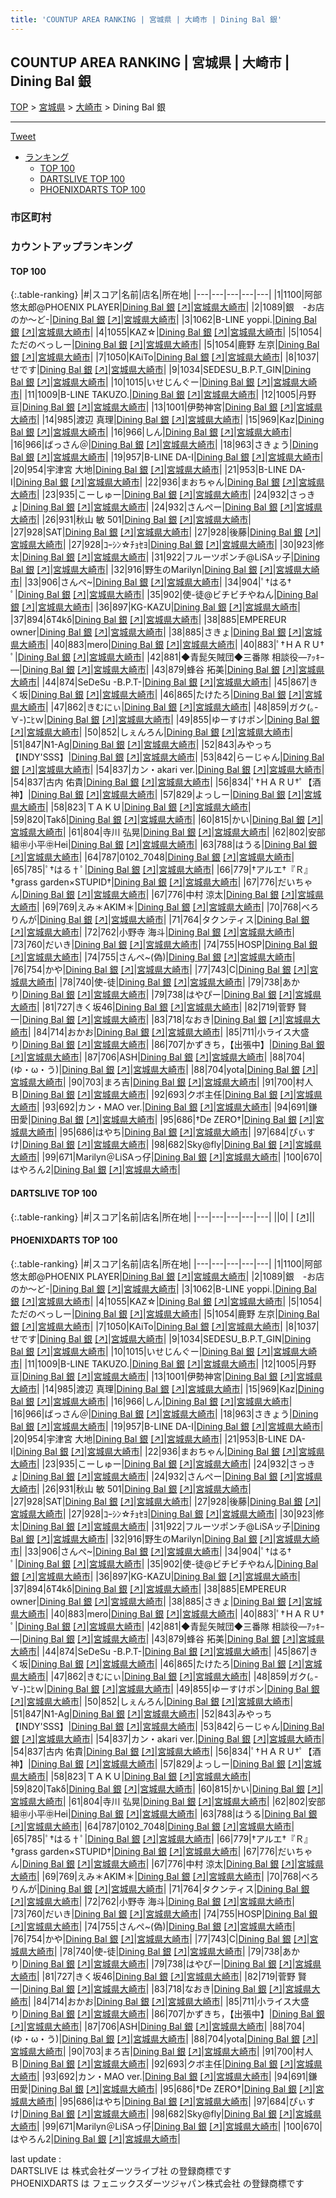 ```yaml
---
title: 'COUNTUP AREA RANKING | 宮城県 | 大崎市 | Dining Bal 銀'
---
```

## COUNTUP AREA RANKING | 宮城県 | 大崎市 | Dining Bal 銀

[TOP](/darts/rank/) > [宮城県](/darts/rank/宮城県/) > [大崎市](/darts/rank/宮城県/大崎市/) > Dining Bal 銀

___

<a href="https://twitter.com/share?ref_src=twsrc%5Etfw" data-text="COUNTUP AREA RANKING | 宮城県大崎市Dining Bal 銀" class="twitter-share-button" data-hashtags="DARTSLIVE,PHOENIXDARTS,darts,ダーツ" data-show-count="false">Tweet</a>

* [ランキング](#カウントアップランキング)
    * [TOP 100](#top-100)
    * [DARTSLIVE TOP 100](#dartslive-top-100)
    * [PHOENIXDARTS TOP 100](#phoenixdarts-top-100)

### 市区町村

<ul>

</ul>

### カウントアップランキング

#### TOP 100



{:.table-ranking}
|#|スコア|名前|店名|所在地|
|---|---|---|---|---|
|1|1100|<span class="rank-name-pd">阿部悠太郎@PHOENIX PLAYER</span>|<a href="/darts/rank/shops/70649.html">Dining Bal 銀</a> <a href="https://vs.phoenixdarts.com/jp/shop/shopDetailInfo/s_70649?s_seq=70649">[↗]</a>|<a href="/darts/rank/宮城県/大崎市">宮城県大崎市</a>|
|2|1089|<span class="rank-name-pd">銀　-お店のか〜ど-</span>|<a href="/darts/rank/shops/70649.html">Dining Bal 銀</a> <a href="https://vs.phoenixdarts.com/jp/shop/shopDetailInfo/s_70649?s_seq=70649">[↗]</a>|<a href="/darts/rank/宮城県/大崎市">宮城県大崎市</a>|
|3|1062|<span class="rank-name-pd">B-LINE yoppi.</span>|<a href="/darts/rank/shops/70649.html">Dining Bal 銀</a> <a href="https://vs.phoenixdarts.com/jp/shop/shopDetailInfo/s_70649?s_seq=70649">[↗]</a>|<a href="/darts/rank/宮城県/大崎市">宮城県大崎市</a>|
|4|1055|<span class="rank-name-pd">KAZ☆</span>|<a href="/darts/rank/shops/70649.html">Dining Bal 銀</a> <a href="https://vs.phoenixdarts.com/jp/shop/shopDetailInfo/s_70649?s_seq=70649">[↗]</a>|<a href="/darts/rank/宮城県/大崎市">宮城県大崎市</a>|
|5|1054|<span class="rank-name-pd">ただのべっしー</span>|<a href="/darts/rank/shops/70649.html">Dining Bal 銀</a> <a href="https://vs.phoenixdarts.com/jp/shop/shopDetailInfo/s_70649?s_seq=70649">[↗]</a>|<a href="/darts/rank/宮城県/大崎市">宮城県大崎市</a>|
|5|1054|<span class="rank-name-pd"><span class="pro-icon-pd"></span>鹿野 左京</span>|<a href="/darts/rank/shops/70649.html">Dining Bal 銀</a> <a href="https://vs.phoenixdarts.com/jp/shop/shopDetailInfo/s_70649?s_seq=70649">[↗]</a>|<a href="/darts/rank/宮城県/大崎市">宮城県大崎市</a>|
|7|1050|<span class="rank-name-pd">KAiTo</span>|<a href="/darts/rank/shops/70649.html">Dining Bal 銀</a> <a href="https://vs.phoenixdarts.com/jp/shop/shopDetailInfo/s_70649?s_seq=70649">[↗]</a>|<a href="/darts/rank/宮城県/大崎市">宮城県大崎市</a>|
|8|1037|<span class="rank-name-pd">せです</span>|<a href="/darts/rank/shops/70649.html">Dining Bal 銀</a> <a href="https://vs.phoenixdarts.com/jp/shop/shopDetailInfo/s_70649?s_seq=70649">[↗]</a>|<a href="/darts/rank/宮城県/大崎市">宮城県大崎市</a>|
|9|1034|<span class="rank-name-pd">SEDESU_B.P.T_GIN</span>|<a href="/darts/rank/shops/70649.html">Dining Bal 銀</a> <a href="https://vs.phoenixdarts.com/jp/shop/shopDetailInfo/s_70649?s_seq=70649">[↗]</a>|<a href="/darts/rank/宮城県/大崎市">宮城県大崎市</a>|
|10|1015|<span class="rank-name-pd">いせじんぐー</span>|<a href="/darts/rank/shops/70649.html">Dining Bal 銀</a> <a href="https://vs.phoenixdarts.com/jp/shop/shopDetailInfo/s_70649?s_seq=70649">[↗]</a>|<a href="/darts/rank/宮城県/大崎市">宮城県大崎市</a>|
|11|1009|<span class="rank-name-pd">B-LINE TAKUZO.</span>|<a href="/darts/rank/shops/70649.html">Dining Bal 銀</a> <a href="https://vs.phoenixdarts.com/jp/shop/shopDetailInfo/s_70649?s_seq=70649">[↗]</a>|<a href="/darts/rank/宮城県/大崎市">宮城県大崎市</a>|
|12|1005|<span class="rank-name-pd"><span class="pro-icon-pd"></span>丹野 亘</span>|<a href="/darts/rank/shops/70649.html">Dining Bal 銀</a> <a href="https://vs.phoenixdarts.com/jp/shop/shopDetailInfo/s_70649?s_seq=70649">[↗]</a>|<a href="/darts/rank/宮城県/大崎市">宮城県大崎市</a>|
|13|1001|<span class="rank-name-pd">伊勢神宮</span>|<a href="/darts/rank/shops/70649.html">Dining Bal 銀</a> <a href="https://vs.phoenixdarts.com/jp/shop/shopDetailInfo/s_70649?s_seq=70649">[↗]</a>|<a href="/darts/rank/宮城県/大崎市">宮城県大崎市</a>|
|14|985|<span class="rank-name-pd">渡辺 真理</span>|<a href="/darts/rank/shops/70649.html">Dining Bal 銀</a> <a href="https://vs.phoenixdarts.com/jp/shop/shopDetailInfo/s_70649?s_seq=70649">[↗]</a>|<a href="/darts/rank/宮城県/大崎市">宮城県大崎市</a>|
|15|969|<span class="rank-name-pd">Kaz</span>|<a href="/darts/rank/shops/70649.html">Dining Bal 銀</a> <a href="https://vs.phoenixdarts.com/jp/shop/shopDetailInfo/s_70649?s_seq=70649">[↗]</a>|<a href="/darts/rank/宮城県/大崎市">宮城県大崎市</a>|
|16|966|<span class="rank-name-pd">しん</span>|<a href="/darts/rank/shops/70649.html">Dining Bal 銀</a> <a href="https://vs.phoenixdarts.com/jp/shop/shopDetailInfo/s_70649?s_seq=70649">[↗]</a>|<a href="/darts/rank/宮城県/大崎市">宮城県大崎市</a>|
|16|966|<span class="rank-name-pd">ばっさん＠</span>|<a href="/darts/rank/shops/70649.html">Dining Bal 銀</a> <a href="https://vs.phoenixdarts.com/jp/shop/shopDetailInfo/s_70649?s_seq=70649">[↗]</a>|<a href="/darts/rank/宮城県/大崎市">宮城県大崎市</a>|
|18|963|<span class="rank-name-pd">さきょう</span>|<a href="/darts/rank/shops/70649.html">Dining Bal 銀</a> <a href="https://vs.phoenixdarts.com/jp/shop/shopDetailInfo/s_70649?s_seq=70649">[↗]</a>|<a href="/darts/rank/宮城県/大崎市">宮城県大崎市</a>|
|19|957|<span class="rank-name-pd">B-LINE  DA-I</span>|<a href="/darts/rank/shops/70649.html">Dining Bal 銀</a> <a href="https://vs.phoenixdarts.com/jp/shop/shopDetailInfo/s_70649?s_seq=70649">[↗]</a>|<a href="/darts/rank/宮城県/大崎市">宮城県大崎市</a>|
|20|954|<span class="rank-name-pd">宇津宮 大地</span>|<a href="/darts/rank/shops/70649.html">Dining Bal 銀</a> <a href="https://vs.phoenixdarts.com/jp/shop/shopDetailInfo/s_70649?s_seq=70649">[↗]</a>|<a href="/darts/rank/宮城県/大崎市">宮城県大崎市</a>|
|21|953|<span class="rank-name-pd">B-LINE DA-I</span>|<a href="/darts/rank/shops/70649.html">Dining Bal 銀</a> <a href="https://vs.phoenixdarts.com/jp/shop/shopDetailInfo/s_70649?s_seq=70649">[↗]</a>|<a href="/darts/rank/宮城県/大崎市">宮城県大崎市</a>|
|22|936|<span class="rank-name-pd">まおちゃん</span>|<a href="/darts/rank/shops/70649.html">Dining Bal 銀</a> <a href="https://vs.phoenixdarts.com/jp/shop/shopDetailInfo/s_70649?s_seq=70649">[↗]</a>|<a href="/darts/rank/宮城県/大崎市">宮城県大崎市</a>|
|23|935|<span class="rank-name-pd">こーしゅー</span>|<a href="/darts/rank/shops/70649.html">Dining Bal 銀</a> <a href="https://vs.phoenixdarts.com/jp/shop/shopDetailInfo/s_70649?s_seq=70649">[↗]</a>|<a href="/darts/rank/宮城県/大崎市">宮城県大崎市</a>|
|24|932|<span class="rank-name-pd">さっきょ</span>|<a href="/darts/rank/shops/70649.html">Dining Bal 銀</a> <a href="https://vs.phoenixdarts.com/jp/shop/shopDetailInfo/s_70649?s_seq=70649">[↗]</a>|<a href="/darts/rank/宮城県/大崎市">宮城県大崎市</a>|
|24|932|<span class="rank-name-pd">さんぺー</span>|<a href="/darts/rank/shops/70649.html">Dining Bal 銀</a> <a href="https://vs.phoenixdarts.com/jp/shop/shopDetailInfo/s_70649?s_seq=70649">[↗]</a>|<a href="/darts/rank/宮城県/大崎市">宮城県大崎市</a>|
|26|931|<span class="rank-name-pd">秋山 敏  501</span>|<a href="/darts/rank/shops/70649.html">Dining Bal 銀</a> <a href="https://vs.phoenixdarts.com/jp/shop/shopDetailInfo/s_70649?s_seq=70649">[↗]</a>|<a href="/darts/rank/宮城県/大崎市">宮城県大崎市</a>|
|27|928|<span class="rank-name-pd">SAT</span>|<a href="/darts/rank/shops/70649.html">Dining Bal 銀</a> <a href="https://vs.phoenixdarts.com/jp/shop/shopDetailInfo/s_70649?s_seq=70649">[↗]</a>|<a href="/darts/rank/宮城県/大崎市">宮城県大崎市</a>|
|27|928|<span class="rank-name-pd">後藤</span>|<a href="/darts/rank/shops/70649.html">Dining Bal 銀</a> <a href="https://vs.phoenixdarts.com/jp/shop/shopDetailInfo/s_70649?s_seq=70649">[↗]</a>|<a href="/darts/rank/宮城県/大崎市">宮城県大崎市</a>|
|27|928|<span class="rank-name-pd">ｺｰｼﾝ☆ﾁｮｾﾖ</span>|<a href="/darts/rank/shops/70649.html">Dining Bal 銀</a> <a href="https://vs.phoenixdarts.com/jp/shop/shopDetailInfo/s_70649?s_seq=70649">[↗]</a>|<a href="/darts/rank/宮城県/大崎市">宮城県大崎市</a>|
|30|923|<span class="rank-name-pd">修太</span>|<a href="/darts/rank/shops/70649.html">Dining Bal 銀</a> <a href="https://vs.phoenixdarts.com/jp/shop/shopDetailInfo/s_70649?s_seq=70649">[↗]</a>|<a href="/darts/rank/宮城県/大崎市">宮城県大崎市</a>|
|31|922|<span class="rank-name-pd">フルーツポンチ@LiSAッ子</span>|<a href="/darts/rank/shops/70649.html">Dining Bal 銀</a> <a href="https://vs.phoenixdarts.com/jp/shop/shopDetailInfo/s_70649?s_seq=70649">[↗]</a>|<a href="/darts/rank/宮城県/大崎市">宮城県大崎市</a>|
|32|916|<span class="rank-name-pd">野生のMarilyn</span>|<a href="/darts/rank/shops/70649.html">Dining Bal 銀</a> <a href="https://vs.phoenixdarts.com/jp/shop/shopDetailInfo/s_70649?s_seq=70649">[↗]</a>|<a href="/darts/rank/宮城県/大崎市">宮城県大崎市</a>|
|33|906|<span class="rank-name-pd">さんぺ~</span>|<a href="/darts/rank/shops/70649.html">Dining Bal 銀</a> <a href="https://vs.phoenixdarts.com/jp/shop/shopDetailInfo/s_70649?s_seq=70649">[↗]</a>|<a href="/darts/rank/宮城県/大崎市">宮城県大崎市</a>|
|34|904|<span class="rank-name-pd">‪ﾟ†はる† ﾟ</span>|<a href="/darts/rank/shops/70649.html">Dining Bal 銀</a> <a href="https://vs.phoenixdarts.com/jp/shop/shopDetailInfo/s_70649?s_seq=70649">[↗]</a>|<a href="/darts/rank/宮城県/大崎市">宮城県大崎市</a>|
|35|902|<span class="rank-name-pd">使-徒@ビチビチやねん</span>|<a href="/darts/rank/shops/70649.html">Dining Bal 銀</a> <a href="https://vs.phoenixdarts.com/jp/shop/shopDetailInfo/s_70649?s_seq=70649">[↗]</a>|<a href="/darts/rank/宮城県/大崎市">宮城県大崎市</a>|
|36|897|<span class="rank-name-pd">KG-KAZU</span>|<a href="/darts/rank/shops/70649.html">Dining Bal 銀</a> <a href="https://vs.phoenixdarts.com/jp/shop/shopDetailInfo/s_70649?s_seq=70649">[↗]</a>|<a href="/darts/rank/宮城県/大崎市">宮城県大崎市</a>|
|37|894|<span class="rank-name-pd">δT4kδ</span>|<a href="/darts/rank/shops/70649.html">Dining Bal 銀</a> <a href="https://vs.phoenixdarts.com/jp/shop/shopDetailInfo/s_70649?s_seq=70649">[↗]</a>|<a href="/darts/rank/宮城県/大崎市">宮城県大崎市</a>|
|38|885|<span class="rank-name-pd">EMPEREUR owner</span>|<a href="/darts/rank/shops/70649.html">Dining Bal 銀</a> <a href="https://vs.phoenixdarts.com/jp/shop/shopDetailInfo/s_70649?s_seq=70649">[↗]</a>|<a href="/darts/rank/宮城県/大崎市">宮城県大崎市</a>|
|38|885|<span class="rank-name-pd">さきょ</span>|<a href="/darts/rank/shops/70649.html">Dining Bal 銀</a> <a href="https://vs.phoenixdarts.com/jp/shop/shopDetailInfo/s_70649?s_seq=70649">[↗]</a>|<a href="/darts/rank/宮城県/大崎市">宮城県大崎市</a>|
|40|883|<span class="rank-name-pd">mero</span>|<a href="/darts/rank/shops/70649.html">Dining Bal 銀</a> <a href="https://vs.phoenixdarts.com/jp/shop/shopDetailInfo/s_70649?s_seq=70649">[↗]</a>|<a href="/darts/rank/宮城県/大崎市">宮城県大崎市</a>|
|40|883|<span class="rank-name-pd">‪ﾟ†ＨＡＲＵ† ﾟ</span>|<a href="/darts/rank/shops/70649.html">Dining Bal 銀</a> <a href="https://vs.phoenixdarts.com/jp/shop/shopDetailInfo/s_70649?s_seq=70649">[↗]</a>|<a href="/darts/rank/宮城県/大崎市">宮城県大崎市</a>|
|42|881|<span class="rank-name-pd">◆青髭矢賊団◆三番隊 相談役―ｱｯｷｰ―</span>|<a href="/darts/rank/shops/70649.html">Dining Bal 銀</a> <a href="https://vs.phoenixdarts.com/jp/shop/shopDetailInfo/s_70649?s_seq=70649">[↗]</a>|<a href="/darts/rank/宮城県/大崎市">宮城県大崎市</a>|
|43|879|<span class="rank-name-pd">蜂谷 拓美</span>|<a href="/darts/rank/shops/70649.html">Dining Bal 銀</a> <a href="https://vs.phoenixdarts.com/jp/shop/shopDetailInfo/s_70649?s_seq=70649">[↗]</a>|<a href="/darts/rank/宮城県/大崎市">宮城県大崎市</a>|
|44|874|<span class="rank-name-pd">SeDeSu  -B.P.T-</span>|<a href="/darts/rank/shops/70649.html">Dining Bal 銀</a> <a href="https://vs.phoenixdarts.com/jp/shop/shopDetailInfo/s_70649?s_seq=70649">[↗]</a>|<a href="/darts/rank/宮城県/大崎市">宮城県大崎市</a>|
|45|867|<span class="rank-name-pd">きく坂</span>|<a href="/darts/rank/shops/70649.html">Dining Bal 銀</a> <a href="https://vs.phoenixdarts.com/jp/shop/shopDetailInfo/s_70649?s_seq=70649">[↗]</a>|<a href="/darts/rank/宮城県/大崎市">宮城県大崎市</a>|
|46|865|<span class="rank-name-pd">たけたろ</span>|<a href="/darts/rank/shops/70649.html">Dining Bal 銀</a> <a href="https://vs.phoenixdarts.com/jp/shop/shopDetailInfo/s_70649?s_seq=70649">[↗]</a>|<a href="/darts/rank/宮城県/大崎市">宮城県大崎市</a>|
|47|862|<span class="rank-name-pd">きむにぃ</span>|<a href="/darts/rank/shops/70649.html">Dining Bal 銀</a> <a href="https://vs.phoenixdarts.com/jp/shop/shopDetailInfo/s_70649?s_seq=70649">[↗]</a>|<a href="/darts/rank/宮城県/大崎市">宮城県大崎市</a>|
|48|859|<span class="rank-name-pd">ガク(｡-∀-)ﾆﾋｗ</span>|<a href="/darts/rank/shops/70649.html">Dining Bal 銀</a> <a href="https://vs.phoenixdarts.com/jp/shop/shopDetailInfo/s_70649?s_seq=70649">[↗]</a>|<a href="/darts/rank/宮城県/大崎市">宮城県大崎市</a>|
|49|855|<span class="rank-name-pd">ゆーすけポン</span>|<a href="/darts/rank/shops/70649.html">Dining Bal 銀</a> <a href="https://vs.phoenixdarts.com/jp/shop/shopDetailInfo/s_70649?s_seq=70649">[↗]</a>|<a href="/darts/rank/宮城県/大崎市">宮城県大崎市</a>|
|50|852|<span class="rank-name-pd">しぇんろん</span>|<a href="/darts/rank/shops/70649.html">Dining Bal 銀</a> <a href="https://vs.phoenixdarts.com/jp/shop/shopDetailInfo/s_70649?s_seq=70649">[↗]</a>|<a href="/darts/rank/宮城県/大崎市">宮城県大崎市</a>|
|51|847|<span class="rank-name-pd">N1-Ag</span>|<a href="/darts/rank/shops/70649.html">Dining Bal 銀</a> <a href="https://vs.phoenixdarts.com/jp/shop/shopDetailInfo/s_70649?s_seq=70649">[↗]</a>|<a href="/darts/rank/宮城県/大崎市">宮城県大崎市</a>|
|52|843|<span class="rank-name-pd">みやっち【INDY&#x27;SSS】</span>|<a href="/darts/rank/shops/70649.html">Dining Bal 銀</a> <a href="https://vs.phoenixdarts.com/jp/shop/shopDetailInfo/s_70649?s_seq=70649">[↗]</a>|<a href="/darts/rank/宮城県/大崎市">宮城県大崎市</a>|
|53|842|<span class="rank-name-pd">らーじゃん</span>|<a href="/darts/rank/shops/70649.html">Dining Bal 銀</a> <a href="https://vs.phoenixdarts.com/jp/shop/shopDetailInfo/s_70649?s_seq=70649">[↗]</a>|<a href="/darts/rank/宮城県/大崎市">宮城県大崎市</a>|
|54|837|<span class="rank-name-pd">カン・akari ver.</span>|<a href="/darts/rank/shops/70649.html">Dining Bal 銀</a> <a href="https://vs.phoenixdarts.com/jp/shop/shopDetailInfo/s_70649?s_seq=70649">[↗]</a>|<a href="/darts/rank/宮城県/大崎市">宮城県大崎市</a>|
|54|837|<span class="rank-name-pd"><span class="pro-icon-pd"></span>古内 佑貴</span>|<a href="/darts/rank/shops/70649.html">Dining Bal 銀</a> <a href="https://vs.phoenixdarts.com/jp/shop/shopDetailInfo/s_70649?s_seq=70649">[↗]</a>|<a href="/darts/rank/宮城県/大崎市">宮城県大崎市</a>|
|56|834|<span class="rank-name-pd">ﾟ†ＨＡＲＵ†ﾟ【酒神】</span>|<a href="/darts/rank/shops/70649.html">Dining Bal 銀</a> <a href="https://vs.phoenixdarts.com/jp/shop/shopDetailInfo/s_70649?s_seq=70649">[↗]</a>|<a href="/darts/rank/宮城県/大崎市">宮城県大崎市</a>|
|57|829|<span class="rank-name-pd">よっしー</span>|<a href="/darts/rank/shops/70649.html">Dining Bal 銀</a> <a href="https://vs.phoenixdarts.com/jp/shop/shopDetailInfo/s_70649?s_seq=70649">[↗]</a>|<a href="/darts/rank/宮城県/大崎市">宮城県大崎市</a>|
|58|823|<span class="rank-name-pd">ＴＡＫＵ</span>|<a href="/darts/rank/shops/70649.html">Dining Bal 銀</a> <a href="https://vs.phoenixdarts.com/jp/shop/shopDetailInfo/s_70649?s_seq=70649">[↗]</a>|<a href="/darts/rank/宮城県/大崎市">宮城県大崎市</a>|
|59|820|<span class="rank-name-pd">Takδ</span>|<a href="/darts/rank/shops/70649.html">Dining Bal 銀</a> <a href="https://vs.phoenixdarts.com/jp/shop/shopDetailInfo/s_70649?s_seq=70649">[↗]</a>|<a href="/darts/rank/宮城県/大崎市">宮城県大崎市</a>|
|60|815|<span class="rank-name-pd">かい</span>|<a href="/darts/rank/shops/70649.html">Dining Bal 銀</a> <a href="https://vs.phoenixdarts.com/jp/shop/shopDetailInfo/s_70649?s_seq=70649">[↗]</a>|<a href="/darts/rank/宮城県/大崎市">宮城県大崎市</a>|
|61|804|<span class="rank-name-pd"><span class="pro-icon-pd"></span>寺川 弘晃</span>|<a href="/darts/rank/shops/70649.html">Dining Bal 銀</a> <a href="https://vs.phoenixdarts.com/jp/shop/shopDetailInfo/s_70649?s_seq=70649">[↗]</a>|<a href="/darts/rank/宮城県/大崎市">宮城県大崎市</a>|
|62|802|<span class="rank-name-pd">安部組㊥小平㊥Hei</span>|<a href="/darts/rank/shops/70649.html">Dining Bal 銀</a> <a href="https://vs.phoenixdarts.com/jp/shop/shopDetailInfo/s_70649?s_seq=70649">[↗]</a>|<a href="/darts/rank/宮城県/大崎市">宮城県大崎市</a>|
|63|788|<span class="rank-name-pd">はうる</span>|<a href="/darts/rank/shops/70649.html">Dining Bal 銀</a> <a href="https://vs.phoenixdarts.com/jp/shop/shopDetailInfo/s_70649?s_seq=70649">[↗]</a>|<a href="/darts/rank/宮城県/大崎市">宮城県大崎市</a>|
|64|787|<span class="rank-name-pd">0102_7048</span>|<a href="/darts/rank/shops/70649.html">Dining Bal 銀</a> <a href="https://vs.phoenixdarts.com/jp/shop/shopDetailInfo/s_70649?s_seq=70649">[↗]</a>|<a href="/darts/rank/宮城県/大崎市">宮城県大崎市</a>|
|65|785|<span class="rank-name-pd">ﾟ†はる†ﾟ</span>|<a href="/darts/rank/shops/70649.html">Dining Bal 銀</a> <a href="https://vs.phoenixdarts.com/jp/shop/shopDetailInfo/s_70649?s_seq=70649">[↗]</a>|<a href="/darts/rank/宮城県/大崎市">宮城県大崎市</a>|
|66|779|<span class="rank-name-pd">†アルエ†『Ｒ』†grass garden×STUPID†</span>|<a href="/darts/rank/shops/70649.html">Dining Bal 銀</a> <a href="https://vs.phoenixdarts.com/jp/shop/shopDetailInfo/s_70649?s_seq=70649">[↗]</a>|<a href="/darts/rank/宮城県/大崎市">宮城県大崎市</a>|
|67|776|<span class="rank-name-pd">だいちゃん</span>|<a href="/darts/rank/shops/70649.html">Dining Bal 銀</a> <a href="https://vs.phoenixdarts.com/jp/shop/shopDetailInfo/s_70649?s_seq=70649">[↗]</a>|<a href="/darts/rank/宮城県/大崎市">宮城県大崎市</a>|
|67|776|<span class="rank-name-pd">中村 涼太</span>|<a href="/darts/rank/shops/70649.html">Dining Bal 銀</a> <a href="https://vs.phoenixdarts.com/jp/shop/shopDetailInfo/s_70649?s_seq=70649">[↗]</a>|<a href="/darts/rank/宮城県/大崎市">宮城県大崎市</a>|
|69|769|<span class="rank-name-pd">えみ＊AKIM＊</span>|<a href="/darts/rank/shops/70649.html">Dining Bal 銀</a> <a href="https://vs.phoenixdarts.com/jp/shop/shopDetailInfo/s_70649?s_seq=70649">[↗]</a>|<a href="/darts/rank/宮城県/大崎市">宮城県大崎市</a>|
|70|768|<span class="rank-name-pd">べろりんが</span>|<a href="/darts/rank/shops/70649.html">Dining Bal 銀</a> <a href="https://vs.phoenixdarts.com/jp/shop/shopDetailInfo/s_70649?s_seq=70649">[↗]</a>|<a href="/darts/rank/宮城県/大崎市">宮城県大崎市</a>|
|71|764|<span class="rank-name-pd">タクンティス</span>|<a href="/darts/rank/shops/70649.html">Dining Bal 銀</a> <a href="https://vs.phoenixdarts.com/jp/shop/shopDetailInfo/s_70649?s_seq=70649">[↗]</a>|<a href="/darts/rank/宮城県/大崎市">宮城県大崎市</a>|
|72|762|<span class="rank-name-pd"><span class="pro-icon-pd"></span>小野寺 海斗</span>|<a href="/darts/rank/shops/70649.html">Dining Bal 銀</a> <a href="https://vs.phoenixdarts.com/jp/shop/shopDetailInfo/s_70649?s_seq=70649">[↗]</a>|<a href="/darts/rank/宮城県/大崎市">宮城県大崎市</a>|
|73|760|<span class="rank-name-pd">だいき</span>|<a href="/darts/rank/shops/70649.html">Dining Bal 銀</a> <a href="https://vs.phoenixdarts.com/jp/shop/shopDetailInfo/s_70649?s_seq=70649">[↗]</a>|<a href="/darts/rank/宮城県/大崎市">宮城県大崎市</a>|
|74|755|<span class="rank-name-pd">HOSP</span>|<a href="/darts/rank/shops/70649.html">Dining Bal 銀</a> <a href="https://vs.phoenixdarts.com/jp/shop/shopDetailInfo/s_70649?s_seq=70649">[↗]</a>|<a href="/darts/rank/宮城県/大崎市">宮城県大崎市</a>|
|74|755|<span class="rank-name-pd">さんぺ~(偽)</span>|<a href="/darts/rank/shops/70649.html">Dining Bal 銀</a> <a href="https://vs.phoenixdarts.com/jp/shop/shopDetailInfo/s_70649?s_seq=70649">[↗]</a>|<a href="/darts/rank/宮城県/大崎市">宮城県大崎市</a>|
|76|754|<span class="rank-name-pd">かや</span>|<a href="/darts/rank/shops/70649.html">Dining Bal 銀</a> <a href="https://vs.phoenixdarts.com/jp/shop/shopDetailInfo/s_70649?s_seq=70649">[↗]</a>|<a href="/darts/rank/宮城県/大崎市">宮城県大崎市</a>|
|77|743|<span class="rank-name-pd">C</span>|<a href="/darts/rank/shops/70649.html">Dining Bal 銀</a> <a href="https://vs.phoenixdarts.com/jp/shop/shopDetailInfo/s_70649?s_seq=70649">[↗]</a>|<a href="/darts/rank/宮城県/大崎市">宮城県大崎市</a>|
|78|740|<span class="rank-name-pd">使-徒</span>|<a href="/darts/rank/shops/70649.html">Dining Bal 銀</a> <a href="https://vs.phoenixdarts.com/jp/shop/shopDetailInfo/s_70649?s_seq=70649">[↗]</a>|<a href="/darts/rank/宮城県/大崎市">宮城県大崎市</a>|
|79|738|<span class="rank-name-pd">あかり</span>|<a href="/darts/rank/shops/70649.html">Dining Bal 銀</a> <a href="https://vs.phoenixdarts.com/jp/shop/shopDetailInfo/s_70649?s_seq=70649">[↗]</a>|<a href="/darts/rank/宮城県/大崎市">宮城県大崎市</a>|
|79|738|<span class="rank-name-pd">はやぴー</span>|<a href="/darts/rank/shops/70649.html">Dining Bal 銀</a> <a href="https://vs.phoenixdarts.com/jp/shop/shopDetailInfo/s_70649?s_seq=70649">[↗]</a>|<a href="/darts/rank/宮城県/大崎市">宮城県大崎市</a>|
|81|727|<span class="rank-name-pd">きく坂46</span>|<a href="/darts/rank/shops/70649.html">Dining Bal 銀</a> <a href="https://vs.phoenixdarts.com/jp/shop/shopDetailInfo/s_70649?s_seq=70649">[↗]</a>|<a href="/darts/rank/宮城県/大崎市">宮城県大崎市</a>|
|82|719|<span class="rank-name-pd"><span class="pro-icon-pd"></span>菅野 賢一</span>|<a href="/darts/rank/shops/70649.html">Dining Bal 銀</a> <a href="https://vs.phoenixdarts.com/jp/shop/shopDetailInfo/s_70649?s_seq=70649">[↗]</a>|<a href="/darts/rank/宮城県/大崎市">宮城県大崎市</a>|
|83|718|<span class="rank-name-pd">なおき</span>|<a href="/darts/rank/shops/70649.html">Dining Bal 銀</a> <a href="https://vs.phoenixdarts.com/jp/shop/shopDetailInfo/s_70649?s_seq=70649">[↗]</a>|<a href="/darts/rank/宮城県/大崎市">宮城県大崎市</a>|
|84|714|<span class="rank-name-pd">おかお</span>|<a href="/darts/rank/shops/70649.html">Dining Bal 銀</a> <a href="https://vs.phoenixdarts.com/jp/shop/shopDetailInfo/s_70649?s_seq=70649">[↗]</a>|<a href="/darts/rank/宮城県/大崎市">宮城県大崎市</a>|
|85|711|<span class="rank-name-pd">小ライス大盛り</span>|<a href="/darts/rank/shops/70649.html">Dining Bal 銀</a> <a href="https://vs.phoenixdarts.com/jp/shop/shopDetailInfo/s_70649?s_seq=70649">[↗]</a>|<a href="/darts/rank/宮城県/大崎市">宮城県大崎市</a>|
|86|707|<span class="rank-name-pd">かずきち，【出張中】</span>|<a href="/darts/rank/shops/70649.html">Dining Bal 銀</a> <a href="https://vs.phoenixdarts.com/jp/shop/shopDetailInfo/s_70649?s_seq=70649">[↗]</a>|<a href="/darts/rank/宮城県/大崎市">宮城県大崎市</a>|
|87|706|<span class="rank-name-pd">ASH</span>|<a href="/darts/rank/shops/70649.html">Dining Bal 銀</a> <a href="https://vs.phoenixdarts.com/jp/shop/shopDetailInfo/s_70649?s_seq=70649">[↗]</a>|<a href="/darts/rank/宮城県/大崎市">宮城県大崎市</a>|
|88|704|<span class="rank-name-pd">(ゆ・ω・う)</span>|<a href="/darts/rank/shops/70649.html">Dining Bal 銀</a> <a href="https://vs.phoenixdarts.com/jp/shop/shopDetailInfo/s_70649?s_seq=70649">[↗]</a>|<a href="/darts/rank/宮城県/大崎市">宮城県大崎市</a>|
|88|704|<span class="rank-name-pd">yota</span>|<a href="/darts/rank/shops/70649.html">Dining Bal 銀</a> <a href="https://vs.phoenixdarts.com/jp/shop/shopDetailInfo/s_70649?s_seq=70649">[↗]</a>|<a href="/darts/rank/宮城県/大崎市">宮城県大崎市</a>|
|90|703|<span class="rank-name-pd">まろ吉</span>|<a href="/darts/rank/shops/70649.html">Dining Bal 銀</a> <a href="https://vs.phoenixdarts.com/jp/shop/shopDetailInfo/s_70649?s_seq=70649">[↗]</a>|<a href="/darts/rank/宮城県/大崎市">宮城県大崎市</a>|
|91|700|<span class="rank-name-pd">村人Ｂ</span>|<a href="/darts/rank/shops/70649.html">Dining Bal 銀</a> <a href="https://vs.phoenixdarts.com/jp/shop/shopDetailInfo/s_70649?s_seq=70649">[↗]</a>|<a href="/darts/rank/宮城県/大崎市">宮城県大崎市</a>|
|92|693|<span class="rank-name-pd">クボ主任</span>|<a href="/darts/rank/shops/70649.html">Dining Bal 銀</a> <a href="https://vs.phoenixdarts.com/jp/shop/shopDetailInfo/s_70649?s_seq=70649">[↗]</a>|<a href="/darts/rank/宮城県/大崎市">宮城県大崎市</a>|
|93|692|<span class="rank-name-pd">カン・MAO ver.</span>|<a href="/darts/rank/shops/70649.html">Dining Bal 銀</a> <a href="https://vs.phoenixdarts.com/jp/shop/shopDetailInfo/s_70649?s_seq=70649">[↗]</a>|<a href="/darts/rank/宮城県/大崎市">宮城県大崎市</a>|
|94|691|<span class="rank-name-pd">鎌田愛</span>|<a href="/darts/rank/shops/70649.html">Dining Bal 銀</a> <a href="https://vs.phoenixdarts.com/jp/shop/shopDetailInfo/s_70649?s_seq=70649">[↗]</a>|<a href="/darts/rank/宮城県/大崎市">宮城県大崎市</a>|
|95|686|<span class="rank-name-pd">†De  ZERO†</span>|<a href="/darts/rank/shops/70649.html">Dining Bal 銀</a> <a href="https://vs.phoenixdarts.com/jp/shop/shopDetailInfo/s_70649?s_seq=70649">[↗]</a>|<a href="/darts/rank/宮城県/大崎市">宮城県大崎市</a>|
|95|686|<span class="rank-name-pd">はやち</span>|<a href="/darts/rank/shops/70649.html">Dining Bal 銀</a> <a href="https://vs.phoenixdarts.com/jp/shop/shopDetailInfo/s_70649?s_seq=70649">[↗]</a>|<a href="/darts/rank/宮城県/大崎市">宮城県大崎市</a>|
|97|684|<span class="rank-name-pd">ぴぃすけ</span>|<a href="/darts/rank/shops/70649.html">Dining Bal 銀</a> <a href="https://vs.phoenixdarts.com/jp/shop/shopDetailInfo/s_70649?s_seq=70649">[↗]</a>|<a href="/darts/rank/宮城県/大崎市">宮城県大崎市</a>|
|98|682|<span class="rank-name-pd">Sky@fly</span>|<a href="/darts/rank/shops/70649.html">Dining Bal 銀</a> <a href="https://vs.phoenixdarts.com/jp/shop/shopDetailInfo/s_70649?s_seq=70649">[↗]</a>|<a href="/darts/rank/宮城県/大崎市">宮城県大崎市</a>|
|99|671|<span class="rank-name-pd">Marilyn＠LiSAっ仔</span>|<a href="/darts/rank/shops/70649.html">Dining Bal 銀</a> <a href="https://vs.phoenixdarts.com/jp/shop/shopDetailInfo/s_70649?s_seq=70649">[↗]</a>|<a href="/darts/rank/宮城県/大崎市">宮城県大崎市</a>|
|100|670|<span class="rank-name-pd">はやろん2</span>|<a href="/darts/rank/shops/70649.html">Dining Bal 銀</a> <a href="https://vs.phoenixdarts.com/jp/shop/shopDetailInfo/s_70649?s_seq=70649">[↗]</a>|<a href="/darts/rank/宮城県/大崎市">宮城県大崎市</a>|


#### DARTSLIVE TOP 100



{:.table-ranking}
|#|スコア|名前|店名|所在地|
|---|---|---|---|---|
||0|<span class="rank-name-dl"> </span>|<a href="/darts/rank/shops/.html"></a> <a href="">[↗]</a>|<a href="/darts/rank//"></a>|


#### PHOENIXDARTS TOP 100



{:.table-ranking}
|#|スコア|名前|店名|所在地|
|---|---|---|---|---|
|1|1100|<span class="rank-name-pd">阿部悠太郎@PHOENIX PLAYER</span>|<a href="/darts/rank/shops/70649.html">Dining Bal 銀</a> <a href="https://vs.phoenixdarts.com/jp/shop/shopDetailInfo/s_70649?s_seq=70649">[↗]</a>|<a href="/darts/rank/宮城県/大崎市">宮城県大崎市</a>|
|2|1089|<span class="rank-name-pd">銀　-お店のか〜ど-</span>|<a href="/darts/rank/shops/70649.html">Dining Bal 銀</a> <a href="https://vs.phoenixdarts.com/jp/shop/shopDetailInfo/s_70649?s_seq=70649">[↗]</a>|<a href="/darts/rank/宮城県/大崎市">宮城県大崎市</a>|
|3|1062|<span class="rank-name-pd">B-LINE yoppi.</span>|<a href="/darts/rank/shops/70649.html">Dining Bal 銀</a> <a href="https://vs.phoenixdarts.com/jp/shop/shopDetailInfo/s_70649?s_seq=70649">[↗]</a>|<a href="/darts/rank/宮城県/大崎市">宮城県大崎市</a>|
|4|1055|<span class="rank-name-pd">KAZ☆</span>|<a href="/darts/rank/shops/70649.html">Dining Bal 銀</a> <a href="https://vs.phoenixdarts.com/jp/shop/shopDetailInfo/s_70649?s_seq=70649">[↗]</a>|<a href="/darts/rank/宮城県/大崎市">宮城県大崎市</a>|
|5|1054|<span class="rank-name-pd">ただのべっしー</span>|<a href="/darts/rank/shops/70649.html">Dining Bal 銀</a> <a href="https://vs.phoenixdarts.com/jp/shop/shopDetailInfo/s_70649?s_seq=70649">[↗]</a>|<a href="/darts/rank/宮城県/大崎市">宮城県大崎市</a>|
|5|1054|<span class="rank-name-pd"><span class="pro-icon-pd"></span>鹿野 左京</span>|<a href="/darts/rank/shops/70649.html">Dining Bal 銀</a> <a href="https://vs.phoenixdarts.com/jp/shop/shopDetailInfo/s_70649?s_seq=70649">[↗]</a>|<a href="/darts/rank/宮城県/大崎市">宮城県大崎市</a>|
|7|1050|<span class="rank-name-pd">KAiTo</span>|<a href="/darts/rank/shops/70649.html">Dining Bal 銀</a> <a href="https://vs.phoenixdarts.com/jp/shop/shopDetailInfo/s_70649?s_seq=70649">[↗]</a>|<a href="/darts/rank/宮城県/大崎市">宮城県大崎市</a>|
|8|1037|<span class="rank-name-pd">せです</span>|<a href="/darts/rank/shops/70649.html">Dining Bal 銀</a> <a href="https://vs.phoenixdarts.com/jp/shop/shopDetailInfo/s_70649?s_seq=70649">[↗]</a>|<a href="/darts/rank/宮城県/大崎市">宮城県大崎市</a>|
|9|1034|<span class="rank-name-pd">SEDESU_B.P.T_GIN</span>|<a href="/darts/rank/shops/70649.html">Dining Bal 銀</a> <a href="https://vs.phoenixdarts.com/jp/shop/shopDetailInfo/s_70649?s_seq=70649">[↗]</a>|<a href="/darts/rank/宮城県/大崎市">宮城県大崎市</a>|
|10|1015|<span class="rank-name-pd">いせじんぐー</span>|<a href="/darts/rank/shops/70649.html">Dining Bal 銀</a> <a href="https://vs.phoenixdarts.com/jp/shop/shopDetailInfo/s_70649?s_seq=70649">[↗]</a>|<a href="/darts/rank/宮城県/大崎市">宮城県大崎市</a>|
|11|1009|<span class="rank-name-pd">B-LINE TAKUZO.</span>|<a href="/darts/rank/shops/70649.html">Dining Bal 銀</a> <a href="https://vs.phoenixdarts.com/jp/shop/shopDetailInfo/s_70649?s_seq=70649">[↗]</a>|<a href="/darts/rank/宮城県/大崎市">宮城県大崎市</a>|
|12|1005|<span class="rank-name-pd"><span class="pro-icon-pd"></span>丹野 亘</span>|<a href="/darts/rank/shops/70649.html">Dining Bal 銀</a> <a href="https://vs.phoenixdarts.com/jp/shop/shopDetailInfo/s_70649?s_seq=70649">[↗]</a>|<a href="/darts/rank/宮城県/大崎市">宮城県大崎市</a>|
|13|1001|<span class="rank-name-pd">伊勢神宮</span>|<a href="/darts/rank/shops/70649.html">Dining Bal 銀</a> <a href="https://vs.phoenixdarts.com/jp/shop/shopDetailInfo/s_70649?s_seq=70649">[↗]</a>|<a href="/darts/rank/宮城県/大崎市">宮城県大崎市</a>|
|14|985|<span class="rank-name-pd">渡辺 真理</span>|<a href="/darts/rank/shops/70649.html">Dining Bal 銀</a> <a href="https://vs.phoenixdarts.com/jp/shop/shopDetailInfo/s_70649?s_seq=70649">[↗]</a>|<a href="/darts/rank/宮城県/大崎市">宮城県大崎市</a>|
|15|969|<span class="rank-name-pd">Kaz</span>|<a href="/darts/rank/shops/70649.html">Dining Bal 銀</a> <a href="https://vs.phoenixdarts.com/jp/shop/shopDetailInfo/s_70649?s_seq=70649">[↗]</a>|<a href="/darts/rank/宮城県/大崎市">宮城県大崎市</a>|
|16|966|<span class="rank-name-pd">しん</span>|<a href="/darts/rank/shops/70649.html">Dining Bal 銀</a> <a href="https://vs.phoenixdarts.com/jp/shop/shopDetailInfo/s_70649?s_seq=70649">[↗]</a>|<a href="/darts/rank/宮城県/大崎市">宮城県大崎市</a>|
|16|966|<span class="rank-name-pd">ばっさん＠</span>|<a href="/darts/rank/shops/70649.html">Dining Bal 銀</a> <a href="https://vs.phoenixdarts.com/jp/shop/shopDetailInfo/s_70649?s_seq=70649">[↗]</a>|<a href="/darts/rank/宮城県/大崎市">宮城県大崎市</a>|
|18|963|<span class="rank-name-pd">さきょう</span>|<a href="/darts/rank/shops/70649.html">Dining Bal 銀</a> <a href="https://vs.phoenixdarts.com/jp/shop/shopDetailInfo/s_70649?s_seq=70649">[↗]</a>|<a href="/darts/rank/宮城県/大崎市">宮城県大崎市</a>|
|19|957|<span class="rank-name-pd">B-LINE  DA-I</span>|<a href="/darts/rank/shops/70649.html">Dining Bal 銀</a> <a href="https://vs.phoenixdarts.com/jp/shop/shopDetailInfo/s_70649?s_seq=70649">[↗]</a>|<a href="/darts/rank/宮城県/大崎市">宮城県大崎市</a>|
|20|954|<span class="rank-name-pd">宇津宮 大地</span>|<a href="/darts/rank/shops/70649.html">Dining Bal 銀</a> <a href="https://vs.phoenixdarts.com/jp/shop/shopDetailInfo/s_70649?s_seq=70649">[↗]</a>|<a href="/darts/rank/宮城県/大崎市">宮城県大崎市</a>|
|21|953|<span class="rank-name-pd">B-LINE DA-I</span>|<a href="/darts/rank/shops/70649.html">Dining Bal 銀</a> <a href="https://vs.phoenixdarts.com/jp/shop/shopDetailInfo/s_70649?s_seq=70649">[↗]</a>|<a href="/darts/rank/宮城県/大崎市">宮城県大崎市</a>|
|22|936|<span class="rank-name-pd">まおちゃん</span>|<a href="/darts/rank/shops/70649.html">Dining Bal 銀</a> <a href="https://vs.phoenixdarts.com/jp/shop/shopDetailInfo/s_70649?s_seq=70649">[↗]</a>|<a href="/darts/rank/宮城県/大崎市">宮城県大崎市</a>|
|23|935|<span class="rank-name-pd">こーしゅー</span>|<a href="/darts/rank/shops/70649.html">Dining Bal 銀</a> <a href="https://vs.phoenixdarts.com/jp/shop/shopDetailInfo/s_70649?s_seq=70649">[↗]</a>|<a href="/darts/rank/宮城県/大崎市">宮城県大崎市</a>|
|24|932|<span class="rank-name-pd">さっきょ</span>|<a href="/darts/rank/shops/70649.html">Dining Bal 銀</a> <a href="https://vs.phoenixdarts.com/jp/shop/shopDetailInfo/s_70649?s_seq=70649">[↗]</a>|<a href="/darts/rank/宮城県/大崎市">宮城県大崎市</a>|
|24|932|<span class="rank-name-pd">さんぺー</span>|<a href="/darts/rank/shops/70649.html">Dining Bal 銀</a> <a href="https://vs.phoenixdarts.com/jp/shop/shopDetailInfo/s_70649?s_seq=70649">[↗]</a>|<a href="/darts/rank/宮城県/大崎市">宮城県大崎市</a>|
|26|931|<span class="rank-name-pd">秋山 敏  501</span>|<a href="/darts/rank/shops/70649.html">Dining Bal 銀</a> <a href="https://vs.phoenixdarts.com/jp/shop/shopDetailInfo/s_70649?s_seq=70649">[↗]</a>|<a href="/darts/rank/宮城県/大崎市">宮城県大崎市</a>|
|27|928|<span class="rank-name-pd">SAT</span>|<a href="/darts/rank/shops/70649.html">Dining Bal 銀</a> <a href="https://vs.phoenixdarts.com/jp/shop/shopDetailInfo/s_70649?s_seq=70649">[↗]</a>|<a href="/darts/rank/宮城県/大崎市">宮城県大崎市</a>|
|27|928|<span class="rank-name-pd">後藤</span>|<a href="/darts/rank/shops/70649.html">Dining Bal 銀</a> <a href="https://vs.phoenixdarts.com/jp/shop/shopDetailInfo/s_70649?s_seq=70649">[↗]</a>|<a href="/darts/rank/宮城県/大崎市">宮城県大崎市</a>|
|27|928|<span class="rank-name-pd">ｺｰｼﾝ☆ﾁｮｾﾖ</span>|<a href="/darts/rank/shops/70649.html">Dining Bal 銀</a> <a href="https://vs.phoenixdarts.com/jp/shop/shopDetailInfo/s_70649?s_seq=70649">[↗]</a>|<a href="/darts/rank/宮城県/大崎市">宮城県大崎市</a>|
|30|923|<span class="rank-name-pd">修太</span>|<a href="/darts/rank/shops/70649.html">Dining Bal 銀</a> <a href="https://vs.phoenixdarts.com/jp/shop/shopDetailInfo/s_70649?s_seq=70649">[↗]</a>|<a href="/darts/rank/宮城県/大崎市">宮城県大崎市</a>|
|31|922|<span class="rank-name-pd">フルーツポンチ@LiSAッ子</span>|<a href="/darts/rank/shops/70649.html">Dining Bal 銀</a> <a href="https://vs.phoenixdarts.com/jp/shop/shopDetailInfo/s_70649?s_seq=70649">[↗]</a>|<a href="/darts/rank/宮城県/大崎市">宮城県大崎市</a>|
|32|916|<span class="rank-name-pd">野生のMarilyn</span>|<a href="/darts/rank/shops/70649.html">Dining Bal 銀</a> <a href="https://vs.phoenixdarts.com/jp/shop/shopDetailInfo/s_70649?s_seq=70649">[↗]</a>|<a href="/darts/rank/宮城県/大崎市">宮城県大崎市</a>|
|33|906|<span class="rank-name-pd">さんぺ~</span>|<a href="/darts/rank/shops/70649.html">Dining Bal 銀</a> <a href="https://vs.phoenixdarts.com/jp/shop/shopDetailInfo/s_70649?s_seq=70649">[↗]</a>|<a href="/darts/rank/宮城県/大崎市">宮城県大崎市</a>|
|34|904|<span class="rank-name-pd">‪ﾟ†はる† ﾟ</span>|<a href="/darts/rank/shops/70649.html">Dining Bal 銀</a> <a href="https://vs.phoenixdarts.com/jp/shop/shopDetailInfo/s_70649?s_seq=70649">[↗]</a>|<a href="/darts/rank/宮城県/大崎市">宮城県大崎市</a>|
|35|902|<span class="rank-name-pd">使-徒@ビチビチやねん</span>|<a href="/darts/rank/shops/70649.html">Dining Bal 銀</a> <a href="https://vs.phoenixdarts.com/jp/shop/shopDetailInfo/s_70649?s_seq=70649">[↗]</a>|<a href="/darts/rank/宮城県/大崎市">宮城県大崎市</a>|
|36|897|<span class="rank-name-pd">KG-KAZU</span>|<a href="/darts/rank/shops/70649.html">Dining Bal 銀</a> <a href="https://vs.phoenixdarts.com/jp/shop/shopDetailInfo/s_70649?s_seq=70649">[↗]</a>|<a href="/darts/rank/宮城県/大崎市">宮城県大崎市</a>|
|37|894|<span class="rank-name-pd">δT4kδ</span>|<a href="/darts/rank/shops/70649.html">Dining Bal 銀</a> <a href="https://vs.phoenixdarts.com/jp/shop/shopDetailInfo/s_70649?s_seq=70649">[↗]</a>|<a href="/darts/rank/宮城県/大崎市">宮城県大崎市</a>|
|38|885|<span class="rank-name-pd">EMPEREUR owner</span>|<a href="/darts/rank/shops/70649.html">Dining Bal 銀</a> <a href="https://vs.phoenixdarts.com/jp/shop/shopDetailInfo/s_70649?s_seq=70649">[↗]</a>|<a href="/darts/rank/宮城県/大崎市">宮城県大崎市</a>|
|38|885|<span class="rank-name-pd">さきょ</span>|<a href="/darts/rank/shops/70649.html">Dining Bal 銀</a> <a href="https://vs.phoenixdarts.com/jp/shop/shopDetailInfo/s_70649?s_seq=70649">[↗]</a>|<a href="/darts/rank/宮城県/大崎市">宮城県大崎市</a>|
|40|883|<span class="rank-name-pd">mero</span>|<a href="/darts/rank/shops/70649.html">Dining Bal 銀</a> <a href="https://vs.phoenixdarts.com/jp/shop/shopDetailInfo/s_70649?s_seq=70649">[↗]</a>|<a href="/darts/rank/宮城県/大崎市">宮城県大崎市</a>|
|40|883|<span class="rank-name-pd">‪ﾟ†ＨＡＲＵ† ﾟ</span>|<a href="/darts/rank/shops/70649.html">Dining Bal 銀</a> <a href="https://vs.phoenixdarts.com/jp/shop/shopDetailInfo/s_70649?s_seq=70649">[↗]</a>|<a href="/darts/rank/宮城県/大崎市">宮城県大崎市</a>|
|42|881|<span class="rank-name-pd">◆青髭矢賊団◆三番隊 相談役―ｱｯｷｰ―</span>|<a href="/darts/rank/shops/70649.html">Dining Bal 銀</a> <a href="https://vs.phoenixdarts.com/jp/shop/shopDetailInfo/s_70649?s_seq=70649">[↗]</a>|<a href="/darts/rank/宮城県/大崎市">宮城県大崎市</a>|
|43|879|<span class="rank-name-pd">蜂谷 拓美</span>|<a href="/darts/rank/shops/70649.html">Dining Bal 銀</a> <a href="https://vs.phoenixdarts.com/jp/shop/shopDetailInfo/s_70649?s_seq=70649">[↗]</a>|<a href="/darts/rank/宮城県/大崎市">宮城県大崎市</a>|
|44|874|<span class="rank-name-pd">SeDeSu  -B.P.T-</span>|<a href="/darts/rank/shops/70649.html">Dining Bal 銀</a> <a href="https://vs.phoenixdarts.com/jp/shop/shopDetailInfo/s_70649?s_seq=70649">[↗]</a>|<a href="/darts/rank/宮城県/大崎市">宮城県大崎市</a>|
|45|867|<span class="rank-name-pd">きく坂</span>|<a href="/darts/rank/shops/70649.html">Dining Bal 銀</a> <a href="https://vs.phoenixdarts.com/jp/shop/shopDetailInfo/s_70649?s_seq=70649">[↗]</a>|<a href="/darts/rank/宮城県/大崎市">宮城県大崎市</a>|
|46|865|<span class="rank-name-pd">たけたろ</span>|<a href="/darts/rank/shops/70649.html">Dining Bal 銀</a> <a href="https://vs.phoenixdarts.com/jp/shop/shopDetailInfo/s_70649?s_seq=70649">[↗]</a>|<a href="/darts/rank/宮城県/大崎市">宮城県大崎市</a>|
|47|862|<span class="rank-name-pd">きむにぃ</span>|<a href="/darts/rank/shops/70649.html">Dining Bal 銀</a> <a href="https://vs.phoenixdarts.com/jp/shop/shopDetailInfo/s_70649?s_seq=70649">[↗]</a>|<a href="/darts/rank/宮城県/大崎市">宮城県大崎市</a>|
|48|859|<span class="rank-name-pd">ガク(｡-∀-)ﾆﾋｗ</span>|<a href="/darts/rank/shops/70649.html">Dining Bal 銀</a> <a href="https://vs.phoenixdarts.com/jp/shop/shopDetailInfo/s_70649?s_seq=70649">[↗]</a>|<a href="/darts/rank/宮城県/大崎市">宮城県大崎市</a>|
|49|855|<span class="rank-name-pd">ゆーすけポン</span>|<a href="/darts/rank/shops/70649.html">Dining Bal 銀</a> <a href="https://vs.phoenixdarts.com/jp/shop/shopDetailInfo/s_70649?s_seq=70649">[↗]</a>|<a href="/darts/rank/宮城県/大崎市">宮城県大崎市</a>|
|50|852|<span class="rank-name-pd">しぇんろん</span>|<a href="/darts/rank/shops/70649.html">Dining Bal 銀</a> <a href="https://vs.phoenixdarts.com/jp/shop/shopDetailInfo/s_70649?s_seq=70649">[↗]</a>|<a href="/darts/rank/宮城県/大崎市">宮城県大崎市</a>|
|51|847|<span class="rank-name-pd">N1-Ag</span>|<a href="/darts/rank/shops/70649.html">Dining Bal 銀</a> <a href="https://vs.phoenixdarts.com/jp/shop/shopDetailInfo/s_70649?s_seq=70649">[↗]</a>|<a href="/darts/rank/宮城県/大崎市">宮城県大崎市</a>|
|52|843|<span class="rank-name-pd">みやっち【INDY&#x27;SSS】</span>|<a href="/darts/rank/shops/70649.html">Dining Bal 銀</a> <a href="https://vs.phoenixdarts.com/jp/shop/shopDetailInfo/s_70649?s_seq=70649">[↗]</a>|<a href="/darts/rank/宮城県/大崎市">宮城県大崎市</a>|
|53|842|<span class="rank-name-pd">らーじゃん</span>|<a href="/darts/rank/shops/70649.html">Dining Bal 銀</a> <a href="https://vs.phoenixdarts.com/jp/shop/shopDetailInfo/s_70649?s_seq=70649">[↗]</a>|<a href="/darts/rank/宮城県/大崎市">宮城県大崎市</a>|
|54|837|<span class="rank-name-pd">カン・akari ver.</span>|<a href="/darts/rank/shops/70649.html">Dining Bal 銀</a> <a href="https://vs.phoenixdarts.com/jp/shop/shopDetailInfo/s_70649?s_seq=70649">[↗]</a>|<a href="/darts/rank/宮城県/大崎市">宮城県大崎市</a>|
|54|837|<span class="rank-name-pd"><span class="pro-icon-pd"></span>古内 佑貴</span>|<a href="/darts/rank/shops/70649.html">Dining Bal 銀</a> <a href="https://vs.phoenixdarts.com/jp/shop/shopDetailInfo/s_70649?s_seq=70649">[↗]</a>|<a href="/darts/rank/宮城県/大崎市">宮城県大崎市</a>|
|56|834|<span class="rank-name-pd">ﾟ†ＨＡＲＵ†ﾟ【酒神】</span>|<a href="/darts/rank/shops/70649.html">Dining Bal 銀</a> <a href="https://vs.phoenixdarts.com/jp/shop/shopDetailInfo/s_70649?s_seq=70649">[↗]</a>|<a href="/darts/rank/宮城県/大崎市">宮城県大崎市</a>|
|57|829|<span class="rank-name-pd">よっしー</span>|<a href="/darts/rank/shops/70649.html">Dining Bal 銀</a> <a href="https://vs.phoenixdarts.com/jp/shop/shopDetailInfo/s_70649?s_seq=70649">[↗]</a>|<a href="/darts/rank/宮城県/大崎市">宮城県大崎市</a>|
|58|823|<span class="rank-name-pd">ＴＡＫＵ</span>|<a href="/darts/rank/shops/70649.html">Dining Bal 銀</a> <a href="https://vs.phoenixdarts.com/jp/shop/shopDetailInfo/s_70649?s_seq=70649">[↗]</a>|<a href="/darts/rank/宮城県/大崎市">宮城県大崎市</a>|
|59|820|<span class="rank-name-pd">Takδ</span>|<a href="/darts/rank/shops/70649.html">Dining Bal 銀</a> <a href="https://vs.phoenixdarts.com/jp/shop/shopDetailInfo/s_70649?s_seq=70649">[↗]</a>|<a href="/darts/rank/宮城県/大崎市">宮城県大崎市</a>|
|60|815|<span class="rank-name-pd">かい</span>|<a href="/darts/rank/shops/70649.html">Dining Bal 銀</a> <a href="https://vs.phoenixdarts.com/jp/shop/shopDetailInfo/s_70649?s_seq=70649">[↗]</a>|<a href="/darts/rank/宮城県/大崎市">宮城県大崎市</a>|
|61|804|<span class="rank-name-pd"><span class="pro-icon-pd"></span>寺川 弘晃</span>|<a href="/darts/rank/shops/70649.html">Dining Bal 銀</a> <a href="https://vs.phoenixdarts.com/jp/shop/shopDetailInfo/s_70649?s_seq=70649">[↗]</a>|<a href="/darts/rank/宮城県/大崎市">宮城県大崎市</a>|
|62|802|<span class="rank-name-pd">安部組㊥小平㊥Hei</span>|<a href="/darts/rank/shops/70649.html">Dining Bal 銀</a> <a href="https://vs.phoenixdarts.com/jp/shop/shopDetailInfo/s_70649?s_seq=70649">[↗]</a>|<a href="/darts/rank/宮城県/大崎市">宮城県大崎市</a>|
|63|788|<span class="rank-name-pd">はうる</span>|<a href="/darts/rank/shops/70649.html">Dining Bal 銀</a> <a href="https://vs.phoenixdarts.com/jp/shop/shopDetailInfo/s_70649?s_seq=70649">[↗]</a>|<a href="/darts/rank/宮城県/大崎市">宮城県大崎市</a>|
|64|787|<span class="rank-name-pd">0102_7048</span>|<a href="/darts/rank/shops/70649.html">Dining Bal 銀</a> <a href="https://vs.phoenixdarts.com/jp/shop/shopDetailInfo/s_70649?s_seq=70649">[↗]</a>|<a href="/darts/rank/宮城県/大崎市">宮城県大崎市</a>|
|65|785|<span class="rank-name-pd">ﾟ†はる†ﾟ</span>|<a href="/darts/rank/shops/70649.html">Dining Bal 銀</a> <a href="https://vs.phoenixdarts.com/jp/shop/shopDetailInfo/s_70649?s_seq=70649">[↗]</a>|<a href="/darts/rank/宮城県/大崎市">宮城県大崎市</a>|
|66|779|<span class="rank-name-pd">†アルエ†『Ｒ』†grass garden×STUPID†</span>|<a href="/darts/rank/shops/70649.html">Dining Bal 銀</a> <a href="https://vs.phoenixdarts.com/jp/shop/shopDetailInfo/s_70649?s_seq=70649">[↗]</a>|<a href="/darts/rank/宮城県/大崎市">宮城県大崎市</a>|
|67|776|<span class="rank-name-pd">だいちゃん</span>|<a href="/darts/rank/shops/70649.html">Dining Bal 銀</a> <a href="https://vs.phoenixdarts.com/jp/shop/shopDetailInfo/s_70649?s_seq=70649">[↗]</a>|<a href="/darts/rank/宮城県/大崎市">宮城県大崎市</a>|
|67|776|<span class="rank-name-pd">中村 涼太</span>|<a href="/darts/rank/shops/70649.html">Dining Bal 銀</a> <a href="https://vs.phoenixdarts.com/jp/shop/shopDetailInfo/s_70649?s_seq=70649">[↗]</a>|<a href="/darts/rank/宮城県/大崎市">宮城県大崎市</a>|
|69|769|<span class="rank-name-pd">えみ＊AKIM＊</span>|<a href="/darts/rank/shops/70649.html">Dining Bal 銀</a> <a href="https://vs.phoenixdarts.com/jp/shop/shopDetailInfo/s_70649?s_seq=70649">[↗]</a>|<a href="/darts/rank/宮城県/大崎市">宮城県大崎市</a>|
|70|768|<span class="rank-name-pd">べろりんが</span>|<a href="/darts/rank/shops/70649.html">Dining Bal 銀</a> <a href="https://vs.phoenixdarts.com/jp/shop/shopDetailInfo/s_70649?s_seq=70649">[↗]</a>|<a href="/darts/rank/宮城県/大崎市">宮城県大崎市</a>|
|71|764|<span class="rank-name-pd">タクンティス</span>|<a href="/darts/rank/shops/70649.html">Dining Bal 銀</a> <a href="https://vs.phoenixdarts.com/jp/shop/shopDetailInfo/s_70649?s_seq=70649">[↗]</a>|<a href="/darts/rank/宮城県/大崎市">宮城県大崎市</a>|
|72|762|<span class="rank-name-pd"><span class="pro-icon-pd"></span>小野寺 海斗</span>|<a href="/darts/rank/shops/70649.html">Dining Bal 銀</a> <a href="https://vs.phoenixdarts.com/jp/shop/shopDetailInfo/s_70649?s_seq=70649">[↗]</a>|<a href="/darts/rank/宮城県/大崎市">宮城県大崎市</a>|
|73|760|<span class="rank-name-pd">だいき</span>|<a href="/darts/rank/shops/70649.html">Dining Bal 銀</a> <a href="https://vs.phoenixdarts.com/jp/shop/shopDetailInfo/s_70649?s_seq=70649">[↗]</a>|<a href="/darts/rank/宮城県/大崎市">宮城県大崎市</a>|
|74|755|<span class="rank-name-pd">HOSP</span>|<a href="/darts/rank/shops/70649.html">Dining Bal 銀</a> <a href="https://vs.phoenixdarts.com/jp/shop/shopDetailInfo/s_70649?s_seq=70649">[↗]</a>|<a href="/darts/rank/宮城県/大崎市">宮城県大崎市</a>|
|74|755|<span class="rank-name-pd">さんぺ~(偽)</span>|<a href="/darts/rank/shops/70649.html">Dining Bal 銀</a> <a href="https://vs.phoenixdarts.com/jp/shop/shopDetailInfo/s_70649?s_seq=70649">[↗]</a>|<a href="/darts/rank/宮城県/大崎市">宮城県大崎市</a>|
|76|754|<span class="rank-name-pd">かや</span>|<a href="/darts/rank/shops/70649.html">Dining Bal 銀</a> <a href="https://vs.phoenixdarts.com/jp/shop/shopDetailInfo/s_70649?s_seq=70649">[↗]</a>|<a href="/darts/rank/宮城県/大崎市">宮城県大崎市</a>|
|77|743|<span class="rank-name-pd">C</span>|<a href="/darts/rank/shops/70649.html">Dining Bal 銀</a> <a href="https://vs.phoenixdarts.com/jp/shop/shopDetailInfo/s_70649?s_seq=70649">[↗]</a>|<a href="/darts/rank/宮城県/大崎市">宮城県大崎市</a>|
|78|740|<span class="rank-name-pd">使-徒</span>|<a href="/darts/rank/shops/70649.html">Dining Bal 銀</a> <a href="https://vs.phoenixdarts.com/jp/shop/shopDetailInfo/s_70649?s_seq=70649">[↗]</a>|<a href="/darts/rank/宮城県/大崎市">宮城県大崎市</a>|
|79|738|<span class="rank-name-pd">あかり</span>|<a href="/darts/rank/shops/70649.html">Dining Bal 銀</a> <a href="https://vs.phoenixdarts.com/jp/shop/shopDetailInfo/s_70649?s_seq=70649">[↗]</a>|<a href="/darts/rank/宮城県/大崎市">宮城県大崎市</a>|
|79|738|<span class="rank-name-pd">はやぴー</span>|<a href="/darts/rank/shops/70649.html">Dining Bal 銀</a> <a href="https://vs.phoenixdarts.com/jp/shop/shopDetailInfo/s_70649?s_seq=70649">[↗]</a>|<a href="/darts/rank/宮城県/大崎市">宮城県大崎市</a>|
|81|727|<span class="rank-name-pd">きく坂46</span>|<a href="/darts/rank/shops/70649.html">Dining Bal 銀</a> <a href="https://vs.phoenixdarts.com/jp/shop/shopDetailInfo/s_70649?s_seq=70649">[↗]</a>|<a href="/darts/rank/宮城県/大崎市">宮城県大崎市</a>|
|82|719|<span class="rank-name-pd"><span class="pro-icon-pd"></span>菅野 賢一</span>|<a href="/darts/rank/shops/70649.html">Dining Bal 銀</a> <a href="https://vs.phoenixdarts.com/jp/shop/shopDetailInfo/s_70649?s_seq=70649">[↗]</a>|<a href="/darts/rank/宮城県/大崎市">宮城県大崎市</a>|
|83|718|<span class="rank-name-pd">なおき</span>|<a href="/darts/rank/shops/70649.html">Dining Bal 銀</a> <a href="https://vs.phoenixdarts.com/jp/shop/shopDetailInfo/s_70649?s_seq=70649">[↗]</a>|<a href="/darts/rank/宮城県/大崎市">宮城県大崎市</a>|
|84|714|<span class="rank-name-pd">おかお</span>|<a href="/darts/rank/shops/70649.html">Dining Bal 銀</a> <a href="https://vs.phoenixdarts.com/jp/shop/shopDetailInfo/s_70649?s_seq=70649">[↗]</a>|<a href="/darts/rank/宮城県/大崎市">宮城県大崎市</a>|
|85|711|<span class="rank-name-pd">小ライス大盛り</span>|<a href="/darts/rank/shops/70649.html">Dining Bal 銀</a> <a href="https://vs.phoenixdarts.com/jp/shop/shopDetailInfo/s_70649?s_seq=70649">[↗]</a>|<a href="/darts/rank/宮城県/大崎市">宮城県大崎市</a>|
|86|707|<span class="rank-name-pd">かずきち，【出張中】</span>|<a href="/darts/rank/shops/70649.html">Dining Bal 銀</a> <a href="https://vs.phoenixdarts.com/jp/shop/shopDetailInfo/s_70649?s_seq=70649">[↗]</a>|<a href="/darts/rank/宮城県/大崎市">宮城県大崎市</a>|
|87|706|<span class="rank-name-pd">ASH</span>|<a href="/darts/rank/shops/70649.html">Dining Bal 銀</a> <a href="https://vs.phoenixdarts.com/jp/shop/shopDetailInfo/s_70649?s_seq=70649">[↗]</a>|<a href="/darts/rank/宮城県/大崎市">宮城県大崎市</a>|
|88|704|<span class="rank-name-pd">(ゆ・ω・う)</span>|<a href="/darts/rank/shops/70649.html">Dining Bal 銀</a> <a href="https://vs.phoenixdarts.com/jp/shop/shopDetailInfo/s_70649?s_seq=70649">[↗]</a>|<a href="/darts/rank/宮城県/大崎市">宮城県大崎市</a>|
|88|704|<span class="rank-name-pd">yota</span>|<a href="/darts/rank/shops/70649.html">Dining Bal 銀</a> <a href="https://vs.phoenixdarts.com/jp/shop/shopDetailInfo/s_70649?s_seq=70649">[↗]</a>|<a href="/darts/rank/宮城県/大崎市">宮城県大崎市</a>|
|90|703|<span class="rank-name-pd">まろ吉</span>|<a href="/darts/rank/shops/70649.html">Dining Bal 銀</a> <a href="https://vs.phoenixdarts.com/jp/shop/shopDetailInfo/s_70649?s_seq=70649">[↗]</a>|<a href="/darts/rank/宮城県/大崎市">宮城県大崎市</a>|
|91|700|<span class="rank-name-pd">村人Ｂ</span>|<a href="/darts/rank/shops/70649.html">Dining Bal 銀</a> <a href="https://vs.phoenixdarts.com/jp/shop/shopDetailInfo/s_70649?s_seq=70649">[↗]</a>|<a href="/darts/rank/宮城県/大崎市">宮城県大崎市</a>|
|92|693|<span class="rank-name-pd">クボ主任</span>|<a href="/darts/rank/shops/70649.html">Dining Bal 銀</a> <a href="https://vs.phoenixdarts.com/jp/shop/shopDetailInfo/s_70649?s_seq=70649">[↗]</a>|<a href="/darts/rank/宮城県/大崎市">宮城県大崎市</a>|
|93|692|<span class="rank-name-pd">カン・MAO ver.</span>|<a href="/darts/rank/shops/70649.html">Dining Bal 銀</a> <a href="https://vs.phoenixdarts.com/jp/shop/shopDetailInfo/s_70649?s_seq=70649">[↗]</a>|<a href="/darts/rank/宮城県/大崎市">宮城県大崎市</a>|
|94|691|<span class="rank-name-pd">鎌田愛</span>|<a href="/darts/rank/shops/70649.html">Dining Bal 銀</a> <a href="https://vs.phoenixdarts.com/jp/shop/shopDetailInfo/s_70649?s_seq=70649">[↗]</a>|<a href="/darts/rank/宮城県/大崎市">宮城県大崎市</a>|
|95|686|<span class="rank-name-pd">†De  ZERO†</span>|<a href="/darts/rank/shops/70649.html">Dining Bal 銀</a> <a href="https://vs.phoenixdarts.com/jp/shop/shopDetailInfo/s_70649?s_seq=70649">[↗]</a>|<a href="/darts/rank/宮城県/大崎市">宮城県大崎市</a>|
|95|686|<span class="rank-name-pd">はやち</span>|<a href="/darts/rank/shops/70649.html">Dining Bal 銀</a> <a href="https://vs.phoenixdarts.com/jp/shop/shopDetailInfo/s_70649?s_seq=70649">[↗]</a>|<a href="/darts/rank/宮城県/大崎市">宮城県大崎市</a>|
|97|684|<span class="rank-name-pd">ぴぃすけ</span>|<a href="/darts/rank/shops/70649.html">Dining Bal 銀</a> <a href="https://vs.phoenixdarts.com/jp/shop/shopDetailInfo/s_70649?s_seq=70649">[↗]</a>|<a href="/darts/rank/宮城県/大崎市">宮城県大崎市</a>|
|98|682|<span class="rank-name-pd">Sky@fly</span>|<a href="/darts/rank/shops/70649.html">Dining Bal 銀</a> <a href="https://vs.phoenixdarts.com/jp/shop/shopDetailInfo/s_70649?s_seq=70649">[↗]</a>|<a href="/darts/rank/宮城県/大崎市">宮城県大崎市</a>|
|99|671|<span class="rank-name-pd">Marilyn＠LiSAっ仔</span>|<a href="/darts/rank/shops/70649.html">Dining Bal 銀</a> <a href="https://vs.phoenixdarts.com/jp/shop/shopDetailInfo/s_70649?s_seq=70649">[↗]</a>|<a href="/darts/rank/宮城県/大崎市">宮城県大崎市</a>|
|100|670|<span class="rank-name-pd">はやろん2</span>|<a href="/darts/rank/shops/70649.html">Dining Bal 銀</a> <a href="https://vs.phoenixdarts.com/jp/shop/shopDetailInfo/s_70649?s_seq=70649">[↗]</a>|<a href="/darts/rank/宮城県/大崎市">宮城県大崎市</a>|


<div class="footer border-top border-gray-light mt-5 pt-3 text-right text-gray">
    last update : <span style="font-weight: italic" id="foot_last_modified"></span><br />
    DARTSLIVE は 株式会社ダーツライブ社 の登録商標です<br />
    PHOENIXDARTS は フェニックスダーツジャパン株式会社 の登録商標です<br />
</div>

<script src="https://cdnjs.cloudflare.com/ajax/libs/jquery.tablesorter/2.31.3/js/jquery.tablesorter.min.js" integrity="sha512-qzgd5cYSZcosqpzpn7zF2ZId8f/8CHmFKZ8j7mU4OUXTNRd5g+ZHBPsgKEwoqxCtdQvExE5LprwwPAgoicguNg==" crossorigin="anonymous" referrerpolicy="no-referrer"></script>
<link rel="stylesheet" href="https://cdnjs.cloudflare.com/ajax/libs/jquery.tablesorter/2.31.3/css/theme.default.min.css" integrity="sha512-wghhOJkjQX0Lh3NSWvNKeZ0ZpNn+SPVXX1Qyc9OCaogADktxrBiBdKGDoqVUOyhStvMBmJQ8ZdMHiR3wuEq8+w==" crossorigin="anonymous" referrerpolicy="no-referrer" />
<script>
$(function() {
    $(".table-ranking").tablesorter({sortList:[[0, 0]]});
    $("#foot_last_modified").text(formatDate(new Date(document.lastModified), 'yyyy-MM-dd HH:mm:ss'));
});
</script>

<script async src="https://platform.twitter.com/widgets.js" charset="utf-8"></script>